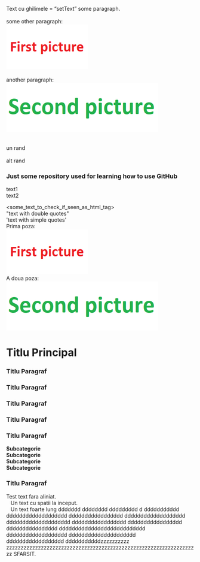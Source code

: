 Text cu ghilimele = “setText”
some paragraph.
<br><br>
some other paragraph:
<br>
<img src='screenshots/01.png'/><br>
<br>
another paragraph:
<br>
<img src='screenshots/02.png'/><br>
<br>


un rand
<br><br>
alt rand
<h3> Just some repository used for learning how to use GitHub </h3>
text1<br>
text2<br>

<some_text_to_check_if_seen_as_html_tag><br>
"text with double quotes"<br>
'text with simple quotes'<br>
Prima poza:<br>
<img src='screenshots/01.png'/><br>
A doua poza:<br>
<img src='screenshots/02.png'/><br>
<h1>Titlu Principal</h1>
<h3>Titlu Paragraf</h3>
<h3>Titlu Paragraf</h3>
<h3>Titlu Paragraf</h3>
<h3>Titlu Paragraf</h3>
<h3>Titlu Paragraf</h3>
<b>Subcategorie</b><br>
<b>Subcategorie</b><br>
<b>Subcategorie</b><br>
<b>Subcategorie</b><br>
<h3>Titlu Paragraf</h3>
Test text fara aliniat.<br>
&nbsp;&nbsp;&nbsp;Un text cu spatii la inceput.<br>
&nbsp;&nbsp;&nbsp;Un text foarte lung ddddddd dddddddd ddddddddd d ddddddddddd ddddddddddddddddddd ddddddddddddddddd ddddddddddddddddddd dddddddddddddddddddd ddddddddddddddddd ddddddddddddddddd dddddddddddddddd ddddddddddddddddddddddddddd ddddddddddddddddddd ddddddddddddddddddddd dddddddddddddddddd dddddddddddzzzzzzzzzz zzzzzzzzzzzzzzzzzzzzzzzzzzzzzzzzzzzzzzzzzzzzzzzzzzzzzzzzzzzzzzzzzzz
SFARSIT.
